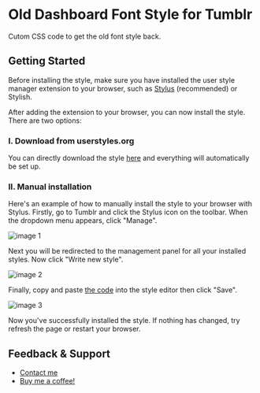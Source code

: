# Old Dashboard Font Style for Tumblr
Cutom CSS code to get the old font style back.

## Getting Started
Before installing the style, make sure you have installed the user style manager extension to your browser, such as [Stylus](https://add0n.com/stylus.html) (recommended) or Stylish.

After adding the extension to your browser, you can now install the style. There are two options:

### I. Download from userstyles.org
You can directly download the style [here](https://userstyles.org/styles/186090/old-dashboard-font-style) and everything will automatically be set up.

### II. Manual installation
Here's an example of how to manually install the style to your browser with Stylus. Firstly, go to Tumblr and click the Stylus icon on the toolbar. When the dropdown menu appears, click "Manage".

![image 1](https://user-images.githubusercontent.com/47619533/86510437-252b9480-be22-11ea-8700-e46fa2c3d147.png)

Next you will be redirected to the management panel for all your installed styles. Now click "Write new style".

![image 2](https://user-images.githubusercontent.com/47619533/86510439-28268500-be22-11ea-9756-88386dba0e17.png)

Finally, copy and paste [the code](https://github.com/shudesigns/olddashfont/blob/master/style.css) into the style editor then click "Save".

![image 3](https://user-images.githubusercontent.com/47619533/86510441-28bf1b80-be22-11ea-8659-b0569f99804d.png)

Now you've successfully installed the style. If nothing has changed, try refresh the page or restart your browser.

## Feedback & Support
* [Contact me](https://shudesigns.tumblr.com/support)
* [Buy me a coffee!](https://ko-fi.com/shudesigns)

